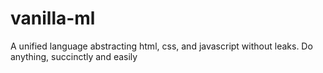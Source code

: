 vanilla-ml
==========

A unified language abstracting html, css, and javascript without leaks. Do anything, succinctly and easily
